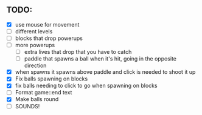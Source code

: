 ## TODO:

- [x] use mouse for movement
- [ ] different levels
- [ ] blocks that drop powerups
- [ ] more powerups
  - [ ] extra lives that drop that you have to catch
  - [ ] paddle that spawns a ball when it's hit, going in the opposite direction
- [x] when spawns it spawns above paddle and click is needed to shoot it up
- [x] Fix balls spawning on blocks
- [x] fix balls needing to click to go when spawning on blocks
- [ ] Format game::end text
- [x] Make balls round
- [ ] SOUNDS!
